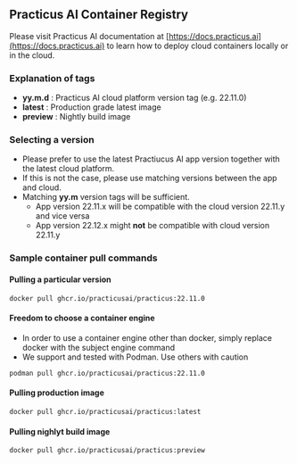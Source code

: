 ## Practicus AI Container Registry

Please visit Practicus AI documentation at [https://docs.practicus.ai](https://docs.practicus.ai) to learn how to deploy cloud containers locally or in the cloud.

### Explanation of tags 

- **yy.m.d** : Practicus AI cloud platform version tag (e.g. 22.11.0)
- **latest** : Production grade latest image
- **preview** : Nightly build image

### Selecting a version

- Please prefer to use the latest Practiucus AI app version together with the latest cloud platform.
- If this is not the case, please use matching versions between the app and cloud. 
- Matching **yy.m** version tags will be sufficient. 
  - App version 22.11.x will be compatible with the cloud version 22.11.y and vice versa
  - App version 22.12.x might **not** be compatible with cloud version 22.11.y

### Sample container pull commands

#### Pulling a particular version 
```shell
docker pull ghcr.io/practicusai/practicus:22.11.0
```

#### Freedom to choose a container engine
- In order to use a container engine other than docker, simply replace docker with the subject engine command
- We support and tested with Podman. Use others with caution

```shell
podman pull ghcr.io/practicusai/practicus:22.11.0
```

#### Pulling production image
```shell
docker pull ghcr.io/practicusai/practicus:latest
```

#### Pulling nighlyt build image
```shell
docker pull ghcr.io/practicusai/practicus:preview
```
